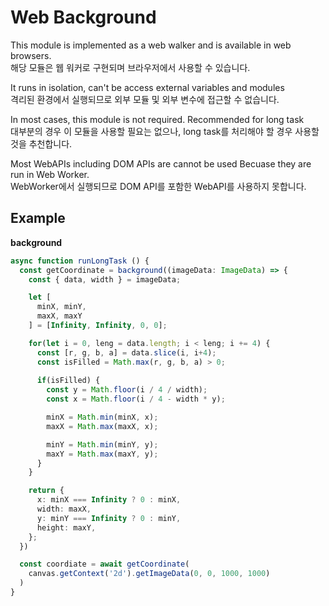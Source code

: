 # Web Background
This module is implemented as a web walker and is available in web browsers.  
해당 모듈은 웹 워커로 구현되며 브라우저에서 사용할 수 있습니다. 

It runs in isolation, can't be access external variables and modules  
격리된 환경에서 실행되므로 외부 모듈 및 외부 변수에 접근할 수 없습니다.

In most cases, this module is not required.
Recommended for long task  
대부분의 경우 이 모듈을 사용할 필요는 없으나, long task를 처리해야 할 경우 사용할 것을 추천합니다. 

Most WebAPIs including DOM APIs are cannot be used Becuase they are run in Web Worker.  
WebWorker에서 실행되므로 DOM API를 포함한 WebAPI를 사용하지 못합니다.  

## Example

**background**
```ts
async function runLongTask () {
  const getCoordinate = background((imageData: ImageData) => {
    const { data, width } = imageData;

    let [
      minX, minY, 
      maxX, maxY
    ] = [Infinity, Infinity, 0, 0];

    for(let i = 0, leng = data.length; i < leng; i += 4) {
      const [r, g, b, a] = data.slice(i, i+4);
      const isFilled = Math.max(r, g, b, a) > 0;
      
      if(isFilled) {
        const y = Math.floor(i / 4 / width);
        const x = Math.floor(i / 4 - width * y);

        minX = Math.min(minX, x);
        maxX = Math.max(maxX, x);

        minY = Math.min(minY, y);
        maxY = Math.max(maxY, y);
      }
    }

    return { 
      x: minX === Infinity ? 0 : minX, 
      width: maxX, 
      y: minY === Infinity ? 0 : minY, 
      height: maxY,
    };
  })

  const coordiate = await getCoordinate(
    canvas.getContext('2d').getImageData(0, 0, 1000, 1000)
  )
}
```

